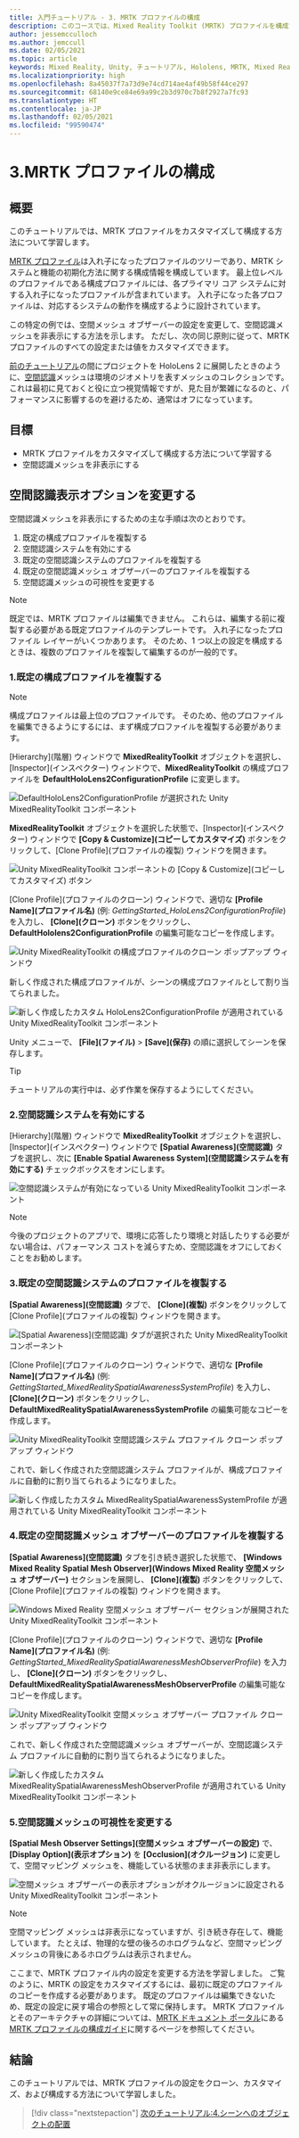 ```yaml
---
title: 入門チュートリアル - 3. MRTK プロファイルの構成
description: このコースでは、Mixed Reality Toolkit (MRTK) プロファイルを構成する方法について説明します。
author: jessemcculloch
ms.author: jemccull
ms.date: 02/05/2021
ms.topic: article
keywords: Mixed Reality, Unity, チュートリアル, Hololens, MRTK, Mixed Reality Toolkit, UWP, 空間認識
ms.localizationpriority: high
ms.openlocfilehash: 8a45037f7a73d9e74cd714ae4af49b58f44ce297
ms.sourcegitcommit: 68140e9ce84e69a99c2b3d970c7b8f2927a7fc93
ms.translationtype: HT
ms.contentlocale: ja-JP
ms.lasthandoff: 02/05/2021
ms.locfileid: "99590474"
---
```

# <a name="3-configuring-the-mrtk-profiles"></a>3.MRTK プロファイルの構成

## <a name="overview"></a>概要

このチュートリアルでは、MRTK プロファイルをカスタマイズして構成する方法について学習します。

<a href="https://microsoft.github.io/MixedRealityToolkit-Unity/Documentation/Profiles/Profiles.html" target="_blank">MRTK プロファイル</a>は入れ子になったプロファイルのツリーであり、MRTK システムと機能の初期化方法に関する構成情報を構成しています。 最上位レベルのプロファイルである構成プロファイルには、各プライマリ コア システムに対する入れ子になったプロファイルが含まれています。 入れ子になった各プロファイルは、対応するシステムの動作を構成するように設計されています。

この特定の例では、空間メッシュ オブザーバーの設定を変更して、空間認識メッシュを非表示にする方法を示します。 ただし、次の同じ原則に従って、MRTK プロファイルのすべての設定または値をカスタマイズできます。

[前のチュートリアル](mr-learning-base-02.md#congratulations)の間にプロジェクトを HoloLens 2 に展開したときのように、<a href="https://microsoft.github.io/MixedRealityToolkit-Unity/Documentation/SpatialAwareness/SpatialAwarenessGettingStarted.html" target="_blank">空間認識</a>メッシュは環境のジオメトリを表すメッシュのコレクションです。 これは最初に見ておくと役に立つ視覚情報ですが、見た目が繁雑になるのと、パフォーマンスに影響するのを避けるため、通常はオフになっています。

## <a name="objectives"></a>目標

* MRTK プロファイルをカスタマイズして構成する方法について学習する
* 空間認識メッシュを非表示にする

## <a name="changing-the-spatial-awareness-display-option"></a>空間認識表示オプションを変更する

空間認識メッシュを非表示にするための主な手順は次のとおりです。

1. 既定の構成プロファイルを複製する
2. 空間認識システムを有効にする
3. 既定の空間認識システムのプロファイルを複製する
4. 既定の空間認識メッシュ オブザーバーのプロファイルを複製する
5. 空間認識メッシュの可視性を変更する

> [!NOTE]
> 既定では、MRTK プロファイルは編集できません。 これらは、編集する前に複製する必要がある既定プロファイルのテンプレートです。 入れ子になったプロファイル レイヤーがいくつかあります。 そのため、1 つ以上の設定を構成するときは、複数のプロファイルを複製して編集するのが一般的です。

### <a name="1-clone-the-default-configuration-profile"></a>1.既定の構成プロファイルを複製する

> [!NOTE]
> 構成プロファイルは最上位のプロファイルです。 そのため、他のプロファイルを編集できるようにするには、まず構成プロファイルを複製する必要があります。

[Hierarchy]\(階層\) ウィンドウで **MixedRealityToolkit** オブジェクトを選択し、[Inspector]\(インスペクター\) ウィンドウで、**MixedRealityToolkit** の構成プロファイルを **DefaultHoloLens2ConfigurationProfile** に変更します。

![DefaultHoloLens2ConfigurationProfile が選択された Unity MixedRealityToolkit コンポーネント](images/mr-learning-base/base-03-section1-step1-1.png)

**MixedRealityToolkit** オブジェクトを選択した状態で、[Inspector]\(インスペクター\) ウィンドウで **[Copy & Customize]\(コピーしてカスタマイズ\)** ボタンをクリックして、[Clone Profile]\(プロファイルの複製\) ウィンドウを開きます。

![Unity MixedRealityToolkit コンポーネントの [Copy & Customize]\(コピーしてカスタマイズ\) ボタン](images/mr-learning-base/base-03-section1-step1-2.png)

[Clone Profile]\(プロファイルのクローン\) ウィンドウで、適切な **[Profile Name]\(プロファイル名\)** (例: _GettingStarted_HoloLens2ConfigurationProfile_) を入力し、 **[Clone]\(クローン\)** ボタンをクリックし、**DefaultHololens2ConfigurationProfile** の編集可能なコピーを作成します。

![Unity MixedRealityToolkit の構成プロファイルのクローン ポップアップ ウィンドウ](images/mr-learning-base/base-03-section1-step1-3.png)

新しく作成された構成プロファイルが、シーンの構成プロファイルとして割り当てられました。

![新しく作成したカスタム HoloLens2ConfigurationProfile が適用されている Unity MixedRealityToolkit コンポーネント](images/mr-learning-base/base-03-section1-step1-4.png)

Unity メニューで、 **[File]\(ファイル\)**  >  **[Save]\(保存\)** の順に選択してシーンを保存します。

> [!TIP]
> チュートリアルの実行中は、必ず作業を保存するようにしてください。

### <a name="2-enable-the-spatial-awareness-system"></a>2.空間認識システムを有効にする

[Hierarchy]\(階層\) ウィンドウで **MixedRealityToolkit** オブジェクトを選択し、[Inspector]\(インスペクター\) ウィンドウで **[Spatial Awareness]\(空間認識\)** タブを選択し、次に **[Enable Spatial Awareness System]\(空間認識システムを有効にする\)** チェックボックスをオンにします。

![空間認識システムが有効になっている Unity MixedRealityToolkit コンポーネント](images/mr-learning-base/base-03-section1-step2-1.png)

> [!NOTE]
> 今後のプロジェクトのアプリで、環境に応答したり環境と対話したりする必要がない場合は、パフォーマンス コストを減らすため、空間認識をオフにしておくことをお勧めします。

### <a name="3-clone-the-default-spatial-awareness-system-profile"></a>3.既定の空間認識システムのプロファイルを複製する

**[Spatial Awareness]\(空間認識\)** タブで、 **[Clone]\(複製\)** ボタンをクリックして [Clone Profile]\(プロファイルの複製\) ウィンドウを開きます。

![[Spatial Awareness]\(空間認識\) タブが選択された Unity MixedRealityToolkit コンポーネント](images/mr-learning-base/base-03-section1-step3-1.png)

[Clone Profile]\(プロファイルのクローン\) ウィンドウで、適切な **[Profile Name]\(プロファイル名\)** (例: _GettingStarted_MixedRealitySpatialAwarenessSystemProfile_) を入力し、 **[Clone]\(クローン\)** ボタンをクリックし、**DefaultMixedRealitySpatialAwarenessSystemProfile** の編集可能なコピーを作成します。

![Unity MixedRealityToolkit 空間認識システム プロファイル クローン ポップアップ ウィンドウ](images/mr-learning-base/base-03-section1-step3-2.png)

これで、新しく作成された空間認識システム プロファイルが、構成プロファイルに自動的に割り当てられるようになりました。

![新しく作成したカスタム MixedRealitySpatialAwarenessSystemProfile が適用されている Unity MixedRealityToolkit コンポーネント](images/mr-learning-base/base-03-section1-step3-3.png)

### <a name="4-clone-the-default-spatial-awareness-mesh-observer-profile"></a>4.既定の空間認識メッシュ オブザーバーのプロファイルを複製する

**[Spatial Awareness]\(空間認識\)** タブを引き続き選択した状態で、 **[Windows Mixed Reality Spatial Mesh Observer]\(Windows Mixed Reality 空間メッシュ オブザーバー\)** セクションを展開し、 **[Clone]\(複製\)** ボタンをクリックして、[Clone Profile]\(プロファイルの複製\) ウィンドウを開きます。

![Windows Mixed Reality 空間メッシュ オブザーバー セクションが展開された Unity MixedRealityToolkit コンポーネント](images/mr-learning-base/base-03-section1-step4-1.png)

[Clone Profile]\(プロファイルのクローン\) ウィンドウで、適切な **[Profile Name]\(プロファイル名\)** (例: _GettingStarted_MixedRealitySpatialAwarenessMeshObserverProfile_) を入力し、 **[Clone]\(クローン\)** ボタンをクリックし、**DefaultMixedRealitySpatialAwarenessMeshObserverProfile** の編集可能なコピーを作成します。

![Unity MixedRealityToolkit 空間メッシュ オブザーバー プロファイル クローン ポップアップ ウィンドウ](images/mr-learning-base/base-03-section1-step4-2.png)

これで、新しく作成された空間認識メッシュ オブザーバーが、空間認識システム プロファイルに自動的に割り当てられるようになりました。

![新しく作成したカスタム MixedRealitySpatialAwarenessMeshObserverProfile が適用されている Unity MixedRealityToolkit コンポーネント](images/mr-learning-base/base-03-section1-step4-3.png)

### <a name="5-change-the-visibility-of-the-spatial-awareness-mesh"></a>5.空間認識メッシュの可視性を変更する

**[Spatial Mesh Observer Settings]\(空間メッシュ オブザーバーの設定\)** で、 **[Display Option]\(表示オプション\)** を **[Occlusion]\(オクルージョン\)** に変更して、空間マッピング メッシュを、機能している状態のまま非表示にします。

![空間メッシュ オブザーバーの表示オプションがオクルージョンに設定される Unity MixedRealityToolkit コンポーネント](images/mr-learning-base/base-03-section1-step5-1.png)

> [!NOTE]
> 空間マッピング メッシュは非表示になっていますが、引き続き存在して、機能しています。 たとえば、物理的な壁の後ろのホログラムなど、空間マッピング メッシュの背後にあるホログラムは表示されません。

ここまで、MRTK プロファイル内の設定を変更する方法を学習しました。 ご覧のように、MRTK の設定をカスタマイズするには、最初に既定のプロファイルのコピーを作成する必要があります。 既定のプロファイルは編集できないため、既定の設定に戻す場合の参照として常に保持します。 MRTK プロファイルとそのアーキテクチャの詳細については、[MRTK ドキュメント ポータル](https://microsoft.github.io/MixedRealityToolkit-Unity/README.html)にある [MRTK プロファイルの構成ガイド](https://microsoft.github.io/MixedRealityToolkit-Unity/Documentation/MixedRealityConfigurationGuide.html)に関するページを参照してください。

## <a name="congratulations"></a>結論

このチュートリアルでは、MRTK プロファイルの設定をクローン、カスタマイズ、および構成する方法について学習しました。

> [!div class="nextstepaction"]
> [次のチュートリアル:4.シーンへのオブジェクトの配置](mr-learning-base-04.md)
